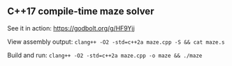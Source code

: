 ## C++17 compile-time maze solver

See it in action: https://godbolt.org/g/HF9Yjj

View assembly output: ```clang++ -O2 -std=c++2a maze.cpp -S && cat maze.s```

Build and run: ```clang++ -O2 -std=c++2a maze.cpp -o maze && ./maze```
